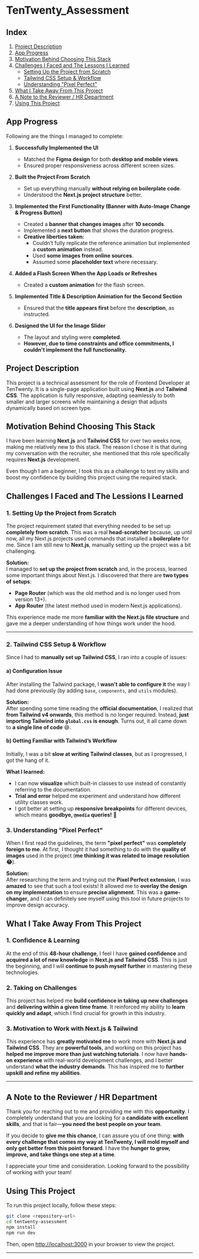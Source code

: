 # TenTwenty_Assessment

## Index  
1. [Project Description](#project-description)  
2. [App Progress](#app-progress)  
3. [Motivation Behind Choosing This Stack](#motivation-behind-choosing-this-stack)  
4. [Challenges I Faced and The Lessons I Learned](#challenges-i-faced-and-the-lessons-i-learned)  
   - [Setting Up the Project from Scratch](#1-setting-up-the-project-from-scratch)  
   - [Tailwind CSS Setup & Workflow](#2-tailwind-css-setup--workflow)  
   - [Understanding "Pixel Perfect"](#3-understanding-pixel-perfect)  
5. [What I Take Away From This Project](#what-i-take-away-from-this-project)  
6. [A Note to the Reviewer / HR Department](#a-note-to-the-reviewer--hr-department)
7. [Using This Project](#using-this-project)  
 

## App Progress  
Following are the things I managed to complete:  

1. **Successfully Implemented the UI**  
   - Matched the **Figma design** for both **desktop and mobile views**.  
   - Ensured proper responsiveness across different screen sizes.  

2. **Built the Project From Scratch**  
   - Set up everything manually **without relying on boilerplate code**.  
   - Understood the **Next.js project structure** better.  

3. **Implemented the First Functionality (Banner with Auto-Image Change & Progress Button)**  
   - Created a **banner that changes images** after **10 seconds**.  
   - Implemented a **next button** that shows the duration progress.  
   - **Creative liberties taken:**  
     - Couldn’t fully replicate the reference animation but implemented a **custom animation** instead.  
     - Used **some images from online sources**.  
     - Assumed some **placeholder text** where necessary.  

4. **Added a Flash Screen When the App Loads or Refreshes**  
   - Created a **custom animation** for the flash screen.  

5. **Implemented Title & Description Animation for the Second Section**  
   - Ensured that the **title appears first** before the **description**, as instructed.  

6. **Designed the UI for the Image Slider**  
   - The layout and styling were **completed**.  
   - **However, due to time constraints and office commitments, I couldn't implement the full functionality.** 

## Project Description

This project is a technical assessment for the role of Frontend Developer at TenTwenty. It is a single-page application built using **Next.js** and **Tailwind CSS**. The application is fully responsive, adapting seamlessly to both smaller and larger screens while maintaining a design that adjusts dynamically based on screen type.



## Motivation Behind Choosing This Stack

I have been learning **Next.js** and **Tailwind CSS** for over two weeks now, making me relatively new to this stack. The reason I chose it is that during my conversation with the recruiter, she mentioned that this role specifically requires **Next.js** development. 

Even though I am a beginner, I took this as a challenge to test my skills and boost my confidence by building this project using the required stack.



## Challenges I Faced and The Lessions I Learned

### 1. Setting Up the Project from Scratch  
The project requirement stated that everything needed to be set up **completely from scratch**. This was a real **head-scratcher** because, up until now, all my Next.js projects used commands that installed a **boilerplate** for me. Since I am still new to **Next.js**, manually setting up the project was a bit challenging.  

**Solution:**  
I managed to **set up the project from scratch** and, in the process, learned some important things about Next.js. I discovered that there are **two types of setups**:  
- **Page Router** (which was the old method and is no longer used from version 13+).  
- **App Router** (the latest method used in modern Next.js applications).  

This experience made me more **familiar with the Next.js file structure** and gave me a deeper understanding of how things work under the hood.  

---

### 2. Tailwind CSS Setup & Workflow  
Since I had to **manually set up Tailwind CSS**, I ran into a couple of issues:  

#### **a) Configuration Issue**  
After installing the Tailwind package, I **wasn't able to configure it** the way I had done previously (by adding `base`, `components`, and `utils` modules).  

**Solution:**  
After spending some time reading the **official documentation**, I realized that **from Tailwind v4 onwards**, this method is no longer required. Instead, **just importing Tailwind into `global.css` is enough**. Turns out, it all came down to **a single line of code** 😅.  

#### **b) Getting Familiar with Tailwind’s Workflow**  
Initially, I was a bit **slow at writing Tailwind classes**, but as I progressed, I got the hang of it.  

**What I learned:**  
- I can now **visualize** which built-in classes to use instead of constantly referring to the documentation.  
- **Trial and error** helped me experiment and understand how different utility classes work.  
- I got better at setting up **responsive breakpoints** for different devices, which means **goodbye, `@media` queries!** 🎉  



### 3. Understanding "Pixel Perfect"  
When I first read the guidelines, the term **"pixel perfect"** was **completely foreign to me**. At first, I thought it had something to do with the **quality of images** used in the project (**me thinking it was related to image resolution 😂**).  

**Solution:**  
After researching the term and trying out the **Pixel Perfect extension**, I was **amazed** to see that such a tool exists! It allowed me to **overlay the design on my implementation** to ensure **precise alignment**. This was a **game-changer**, and I can definitely see myself using this tool in future projects to improve design accuracy.  




## What I Take Away From This Project  

### 1. Confidence & Learning  
At the end of this **48-hour challenge**, I feel I have **gained confidence** and **acquired a lot of new knowledge** in **Next.js and Tailwind CSS**. This is just the beginning, and I will **continue to push myself further** in mastering these technologies.  

### 2. Taking on Challenges  
This project has helped me **build confidence in taking up new challenges** and **delivering within a given time frame**. It reinforced my ability to **learn quickly and adapt**, which I find crucial for growth in this industry.  

### 3. Motivation to Work with Next.js & Tailwind  
This experience has **greatly motivated me** to work more with **Next.js and Tailwind CSS**. They are **powerful tools**, and working on this project has **helped me improve more than just watching tutorials**. I now have **hands-on experience** with real-world development challenges, and I better understand **what the industry demands**. This has inspired me to **further upskill and refine my abilities**.  

---

## A Note to the Reviewer / HR Department  

Thank you for reaching out to me and providing me with this **opportunity**. I completely understand that you are looking for a **candidate with excellent skills**, and that is fair—**you need the best people on your team**.  

If you decide to **give me this chance**, I can assure you of one thing: **with every challenge that comes my way at TenTwenty, I will mold myself and only get better from this point forward**. I have the **hunger to grow, improve, and take things one step at a time**.  

I appreciate your time and consideration. Looking forward to the possibility of working with your team!  


## Using This Project

To run this project locally, follow these steps:

```bash
git clone <repository-url>
cd tentwenty-assessment
npm install
npm run dev
```

Then, open [http://localhost:3000](http://localhost:3000) in your browser to view the project.

---




